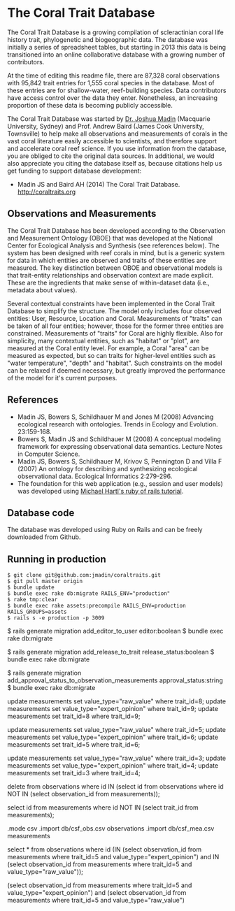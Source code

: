The Coral Trait Database
========================

The Coral Trait Database is a growing compilation of scleractinian coral life history trait, phylogenetic and biogeographic data. The database was initially a series of spreadsheet tables, but starting in 2013 this data is being transitioned into an online collaborative database with a growing number of contributors.

At the time of editing this readme file, there are 87,328 coral observations with 95,842 trait entries for 1,555 coral species in the database. Most of these entries are for shallow-water, reef-building species. Data contributors have access control over the data they enter. Nonetheless, an increasing proportion of these data is becoming publicly accessible.

The Coral Trait Database was started by [Dr. Joshua Madin](http://acropora.bio.mq.edu.au) (Macquarie University, Sydney) and Prof. Andrew Baird (James Cook University, Townsville) to help make all observations and measurements of corals in the vast coral literature easily accessible to scientists, and therefore support and accelerate coral reef science. If you use information from the database, you are obliged to cite the original data sources. In additional, we would also appreciate you citing the database itself as, because citations help us get funding to support database development:

* Madin JS and Baird AH (2014) The Coral Trait Database. http://coraltraits.org

## Observations and Measurements

The Coral Trait Database has been developed according to the Observation and Measurement Ontology (OBOE) that was developed at the National Center for Ecological Analysis and Synthesis (see references below). The system has been designed with reef corals in mind, but is a generic system for data in which entities are observed and traits of these entities are measured. The key distinction between OBOE and observational models is that trait-entity relationships and observation context are made explicit. These are the ingredients that make sense of within-dataset data (i.e., metadata about values).

Several contextual constraints have been implemented in the Coral Trait Database to simplify the structure. The model only includes four observed entities: User, Resource, Location and Coral. Measurements of "traits" can be taken of all four entities; however, those for the former three entities are constrained. Measurements of "traits" for Coral are highly flexible. Also for simplicity, many contextual entities, such as "habitat" or "plot", are measured at the Coral entity level. For example, a Coral "area" can be measured as expected, but so can traits for higher-level entities such as "water temperature", "depth" and "habitat". Such constraints on the model can be relaxed if deemed necessary, but greatly improved the performance of the model for it's current purposes.

## References

* Madin JS, Bowers S, Schildhauer M and Jones M (2008) Advancing ecological research with ontologies. Trends in Ecology and Evolution. 23:159-168.
* Bowers S, Madin JS and Schildhauer M (2008) A conceptual modeling framework for expressing observational data semantics. Lecture Notes in Computer Science.
* Madin JS, Bowers S, Schildhauer M, Krivov S, Pennington D and Villa F (2007) An ontology for describing and synthesizing ecological observational data. Ecological Informatics 2:279-296.
* The foundation for this web application (e.g., session and user models) was developed using [Michael Hartl's ruby of rails tutorial](http://railstutorial.org/).

## Database code

The database was developed using Ruby on Rails and can be freely downloaded from Github.

## Running in production

	$ git clone git@github.com:jmadin/coraltraits.git
	$ git pull master origin
	$ bundle update
	$ bundle exec rake db:migrate RAILS_ENV="production"
	$ rake tmp:clear
	$ bundle exec rake assets:precompile RAILS_ENV=production RAILS_GROUPS=assets
	$ rails s -e production -p 3009


  $ rails generate migration add_editor_to_user editor:boolean
  $ bundle exec rake db:migrate

  $ rails generate migration add_release_to_trait release_status:boolean
  $ bundle exec rake db:migrate

  $ rails generate migration add_approval_status_to_observation_measurements approval_status:string
  $ bundle exec rake db:migrate


update measurements set value_type="raw_value" where trait_id=8;
update measurements set value_type="expert_opinion" where trait_id=9;
update measurements set trait_id=8 where trait_id=9;

update measurements set value_type="raw_value" where trait_id=5;
update measurements set value_type="expert_opinion" where trait_id=6;
update measurements set trait_id=5 where trait_id=6;

update measurements set value_type="raw_value" where trait_id=3;
update measurements set value_type="expert_opinion" where trait_id=4;
update measurements set trait_id=3 where trait_id=4;


delete from observations where id IN (select id from observations where id NOT IN (select observation_id from measurements));

select id from measurements where id NOT IN (select trait_id from measurements);

.mode csv
.import db/csf_obs.csv observations
.import db/csf_mea.csv measurements

select * from observations where id (IN (select observation_id from measurements where trait_id=5 and value_type="expert_opinion") and IN (select observation_id from measurements where trait_id=5 and value_type="raw_value"));

(select observation_id from measurements where trait_id=5 and value_type="expert_opinion") and (select observation_id from measurements where trait_id=5 and value_type="raw_value")


